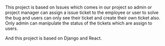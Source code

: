 This project is based on Issues which comes in our project so admin or project manager can assign a issue ticket to the employee or user to solve the bug and users can only see their ticket and create their own ticket also. Only admin can manipulate the status of the tickets which are assign to users.

And this project is based on Django and React.

